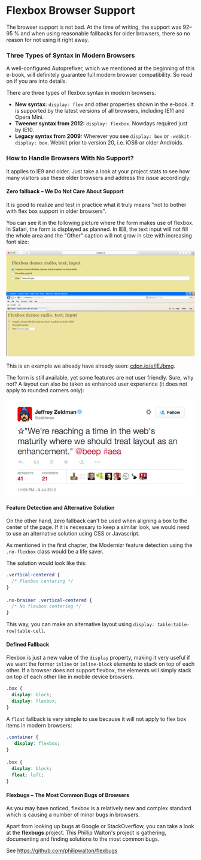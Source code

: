 Flexbox Browser Support
=======================

The browser support is not bad. At the time of writing, the support was 92–95 %
and when using reasonable fallbacks for older browsers, there so no reason for
not using it right away.

### Three Types of Syntax in Modern Browsers

A well-configured Autoprefixer, which we mentioned at the beginning of this
e-book, will definitely guarantee full modern browser compatibility. So read on
if you are into details.

There are three types of flexbox syntax in modern browsers.

-   **New syntax:** `display: flex` and other properties shown in the e-book. It
    is supported by the latest versions of all browsers, including IE11 and
    Opera Mini.
-   **Tweener syntax from 2012:** `display: flexbox`. Nowdays required just by
    IE10.
-   **Legacy syntax from 2009:** Wherever you see `display: box` or
    `-webkit-display: box`. Webkit prior to version 20, i.e. iOS6 or older
    Androids.

### How to Handle Browsers With No Support?

It applies to IE9 and older. Just take a look at your project stats to see how
many visitors use these older browsers and address the issue accordingly:

#### Zero fallback – We Do Not Care About Support

It is good to realize and test in practice what it truly means "not to bother
with flex box support in older browsers".

You can see it in the following picture where the form makes use of flexbox. In
Safari, the form is displayed as planned. In IE8, the text input will not fill
the whole area and the "Other" caption will not grow in size with increasing
font size:

![Fallback for IE8](dist/images/original/flexbox-ie8-fallback.jpg)

This is an example we already have already seen:
[cdpn.io/e/jEJbmg](http://cdpn.io/e/jEJbmg).

The form is still available, yet some features are not user friendly. Sure, why
not? A layout can also be taken as enhanced user experience (it does not apply
to rounded corners only):

![Layout as an enhancement](dist/images/original/flexbox-layout-as-enhancement.jpg)

#### Feature Detection and Alternative Solution

On the other hand, zero fallback can't be used when aligning a box to the center
of the page. If it is necessary to keep a similar look, we would need to use an
alternative solution using CSS or Javascript.

As mentioned in the first chapter, the Modernizr feature detection using the
`.no-flexbox` class would be a life saver.

The solution would look like this:

```css
.vertical-centered {
  /* Flexbox centering */
}

.no-brainer .vertical-centered {
  /* No flexbox centering */
}
```

This way, you can make an alternative layout using `display:
table|table-row|table-cell`.

#### Defined Fallback

Flexbox is just a new value of the `display` property, making it very useful if
we want the former `inline` or `inline-block` elements to stack on top of each
other. If a browser does not support flexbox, the elements will simply stack on
top of each other like in mobile device browsers.

```css
.box {
  display: block;
  display: flexbox;
}
```

A `float` fallback is very simple to use because it will not apply to flex box
items in modern browsers:

```css
.container {
   display: flexbox;
}

.box {
  display: block;
  float: left;
}
```

#### Flexbugs – The Most Common Bugs of Browsers

As you may have noticed, flexbox is a relatively new and complex standard which
is causing a number of minor bugs in browsers.

Apart from looking up bugs at Google or StackOverflow, you can take a look at
the **flexbugs** project. This Phillip Walton's project is gathering,
documenting and finding solutions to the most common bugs.

See <https://github.com/philipwalton/flexbugs>
